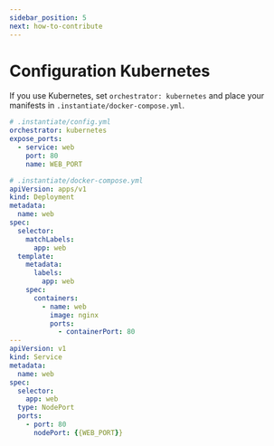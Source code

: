 ```yaml
---
sidebar_position: 5
next: how-to-contribute
---
```


# Configuration Kubernetes

If you use Kubernetes, set `orchestrator: kubernetes` and place your manifests in `.instantiate/docker-compose.yml`.

```yaml
# .instantiate/config.yml
orchestrator: kubernetes
expose_ports:
  - service: web
    port: 80
    name: WEB_PORT
```

```yaml
# .instantiate/docker-compose.yml
apiVersion: apps/v1
kind: Deployment
metadata:
  name: web
spec:
  selector:
    matchLabels:
      app: web
  template:
    metadata:
      labels:
        app: web
    spec:
      containers:
        - name: web
          image: nginx
          ports:
            - containerPort: 80
---
apiVersion: v1
kind: Service
metadata:
  name: web
spec:
  selector:
    app: web
  type: NodePort
  ports:
    - port: 80
      nodePort: {{WEB_PORT}}
```
